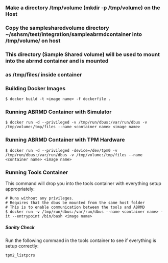 ### Make  a directory /tmp/volume (mkdir -p /tmp/volume) on the Host
### Copy the samplesharedvolume directory ~/sshsm/test/integration/sampleabrmdcontainer into /tmp/volume/ on host
### This directory (Sample Shared volume) will be used to mount into the abrmd container and is mounted
### as /tmp/files/ inside container

### Building Docker Images

```
$ docker build -t <image name> -f dockerfile .
```

### Running ABRMD Container with Simulator

```
$ docker run -d --privileged -v /tmp/run/dbus:/var/run/dbus -v /tmp/volume:/tmp/files --name <container name> <image name>
```

### Running ABRMD Container with TPM Hardware

```
$ docker run -d --privileged -device=/dev/tpm0 -v /tmp/run/dbus:/var/run/dbus -v /tmp/volume:/tmp/files --name <container name> <image name>
```

### Running Tools Container
This command will drop you into the tools container with everything setup appropriately:
```
# Runs without any privileges.
# Requires that the dbus be mounted from the same host folder
# This is to enable communication between the tools and ABRMD
$ docker run -v /tmp/run/dbus:/var/run/dbus --name <container name> -it --entrypoint /bin/bash <image name>
```

##### Sanity Check
Run the following command in the tools container to see if everything is setup correctly:

```
tpm2_listpcrs
```

